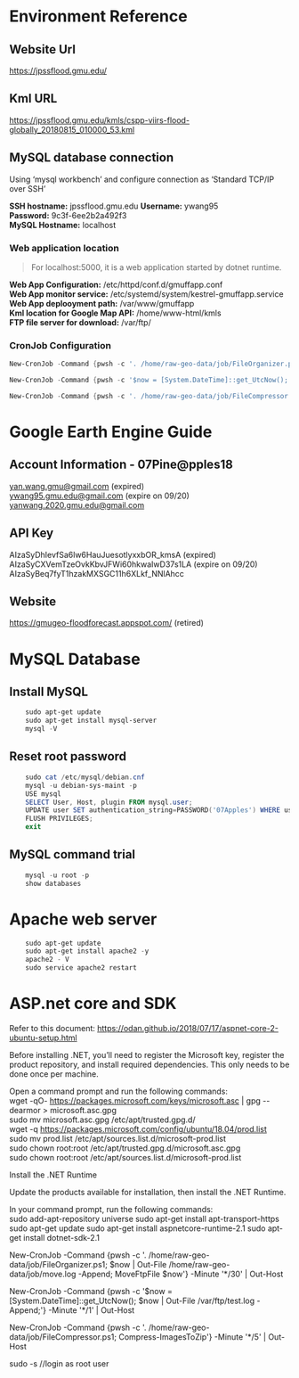 
# Environment Reference

## Website Url  

<https://jpssflood.gmu.edu/>  

## Kml URL

<https://jpssflood.gmu.edu/kmls/cspp-viirs-flood-globally_20180815_010000_53.kml>  

## MySQL database connection

Using ‘mysql workbench’ and configure connection as ‘Standard TCP/IP over SSH’  

**SSH hostname:** jpssflood.gmu.edu
**Username:** ywang95  
**Password:** 9c3f-6ee2b2a492f3  
**MySQL Hostname:** localhost  

### Web application location

> For localhost:5000, it is a web application started by dotnet runtime.

**Web App Configuration:** /etc/httpd/conf.d/gmuffapp.conf  
**Web App monitor service:** /etc/systemd/system/kestrel-gmuffapp.service  
**Web App deplooyment path:** /var/www/gmuffapp  
**Kml location for Google Map API:** /home/www-html/kmls  
**FTP file server for download:** /var/ftp/

### CronJob Configuration

```powershell
New-CronJob -Command {pwsh -c '. /home/raw-geo-data/job/FileOrganizer.ps1; $now | Out-File /home/raw-geo-data/job/move.log -Append; MoveFtpFile $now'} -Minute '*/30' | Out-Host

New-CronJob -Command {pwsh -c '$now = [System.DateTime]::get_UtcNow(); $now | Out-File /var/ftp/test.log -Append;'} -Minute '*/1' | Out-Host

New-CronJob -Command {pwsh -c '. /home/raw-geo-data/job/FileCompressor.ps1; Compress-ImagesToZip'} -Minute '*/5' | Out-Host
```

# Google Earth Engine Guide

## Account Information - 07Pine@pples18

yan.wang.gmu@gmail.com (expired)  
ywang95.gmu.edu@gmail.com (expire on 09/20)  
yanwang.2020.gmu.edu@gmail.com

## API Key

AIzaSyDhIevfSa6lw6HauJuesotlyxxbOR_kmsA (expired)  
AIzaSyCXVemTzeOvkKbvJFWi60hkwaIwD37s1LA  (expire on 09/20) 
AIzaSyBeq7fyT1hzakMXSGC11h6XLkf_NNlAhcc

## Website

<https://gmugeo-floodforecast.appspot.com/> (retired)  

# MySQL Database

## Install MySQL

```powershell
    sudo apt-get update  
    sudo apt-get install mysql-server  
    mysql -V  
```

## Reset root password

```powershell
    sudo cat /etc/mysql/debian.cnf
    mysql -u debian-sys-maint -p
    USE mysql
    SELECT User, Host, plugin FROM mysql.user;
    UPDATE user SET authentication_string=PASSWORD('07Apples') WHERE user='root';
    FLUSH PRIVILEGES;
    exit
```

## MySQL command trial

```powershell
    mysql -u root -p
    show databases
```

# Apache web server

```powershell
    sudo apt-get update  
    sudo apt-get install apache2 -y  
    apache2 - V  
    sudo service apache2 restart  
```

# ASP.net core and SDK

Refer to this document: <https://odan.github.io/2018/07/17/aspnet-core-2-ubuntu-setup.html>

Before installing .NET, you’ll need to register the Microsoft key, register the product repository, and install required dependencies. This only needs to be done once per machine.

Open a command prompt and run the following commands:  
wget -qO- <https://packages.microsoft.com/keys/microsoft.asc> | gpg --dearmor > microsoft.asc.gpg  
sudo mv microsoft.asc.gpg /etc/apt/trusted.gpg.d/  
wget -q <https://packages.microsoft.com/config/ubuntu/18.04/prod.list>  
sudo mv prod.list /etc/apt/sources.list.d/microsoft-prod.list  
sudo chown root:root /etc/apt/trusted.gpg.d/microsoft.asc.gpg  
sudo chown root:root /etc/apt/sources.list.d/microsoft-prod.list  

Install the .NET Runtime

Update the products available for installation, then install the .NET Runtime.

In your command prompt, run the following commands:  
sudo add-apt-repository universe
sudo apt-get install apt-transport-https
sudo apt-get update
sudo apt-get install aspnetcore-runtime-2.1
sudo apt-get install dotnet-sdk-2.1

New-CronJob -Command {pwsh -c '. /home/raw-geo-data/job/FileOrganizer.ps1; $now | Out-File /home/raw-geo-data/job/move.log -Append; MoveFtpFile $now'} -Minute '*/30' | Out-Host

New-CronJob -Command {pwsh -c '$now = [System.DateTime]::get_UtcNow(); $now | Out-File /var/ftp/test.log -Append;'} -Minute '*/1' | Out-Host

New-CronJob -Command {pwsh -c '. /home/raw-geo-data/job/FileCompressor.ps1; Compress-ImagesToZip'} -Minute '*/5' | Out-Host

sudo -s //login as root user  
